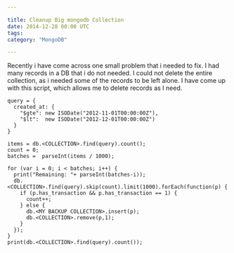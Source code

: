 ```yaml
---

title: Cleanup Big mongodb Collection
date: 2014-12-28 00:00 UTC
tags: 
category: "MongoDB" 

---
```


Recently i  have come across one small problem that i needed to fix. I had many records in a DB that i do not needed. I could not delete the entire collection, as i needed some of the records to be left alone. I have come up with this script, which allows me to delete records as I need.
    
    query = {
      created_at: {
        "$gte": new ISODate("2012-11-01T00:00:00Z"), 
        "$lt":  new ISODate("2012-12-01T00:00:00Z")
      }
    }
    
    items = db.<COLLECTION>.find(query).count();
    count = 0;
    batches =  parseInt(items / 1000);
    
    for (var i = 0; i < batches; i++) {
      print("Remaining: "+ parseInt(batches-i));
      db.<COLLECTION>.find(query).skip(count).limit(1000).forEach(function(p) {
        if (p.has_transaction && p.has_transaction == 1) {
          count++;
        } else {
          db.<MY BACKUP COLLECTION>.insert(p);
          db.<COLLECTION>.remove(p,1);
        }
      });
    }
    print(db.<COLLECTION>.find(query).count());

